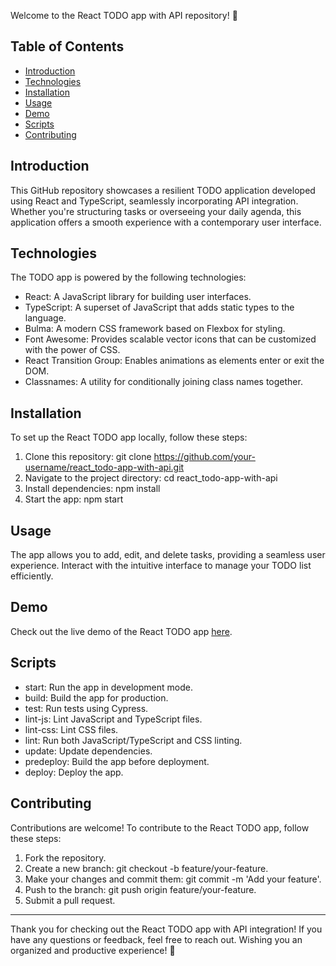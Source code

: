 Welcome to the React TODO app with API repository! 🚀

## Table of Contents

- [Introduction](#introduction)
- [Technologies](#technologies)
- [Installation](#installation)
- [Usage](#usage)
- [Demo](#demo)
- [Scripts](#scripts)
- [Contributing](#contributing)

## Introduction

This GitHub repository showcases a resilient TODO application developed using React and TypeScript, seamlessly incorporating API integration. Whether you're structuring tasks or overseeing your daily agenda, this application offers a smooth experience with a contemporary user interface.

## Technologies

The TODO app is powered by the following technologies:

- React: A JavaScript library for building user interfaces.
- TypeScript: A superset of JavaScript that adds static types to the language.
- Bulma: A modern CSS framework based on Flexbox for styling.
- Font Awesome: Provides scalable vector icons that can be customized with the power of CSS.
- React Transition Group: Enables animations as elements enter or exit the DOM.
- Classnames: A utility for conditionally joining class names together.

## Installation

To set up the React TODO app locally, follow these steps:

1. Clone this repository: git clone https://github.com/your-username/react_todo-app-with-api.git
2. Navigate to the project directory: cd react_todo-app-with-api
3. Install dependencies: npm install
4. Start the app: npm start

## Usage

The app allows you to add, edit, and delete tasks, providing a seamless user experience. Interact with the intuitive interface to manage your TODO list efficiently.

## Demo

Check out the live demo of the React TODO app [here](https://panindmytro.github.io/react_todo-app-with-api/).

## Scripts

- start: Run the app in development mode.
- build: Build the app for production.
- test: Run tests using Cypress.
- lint-js: Lint JavaScript and TypeScript files.
- lint-css: Lint CSS files.
- lint: Run both JavaScript/TypeScript and CSS linting.
- update: Update dependencies.
- predeploy: Build the app before deployment.
- deploy: Deploy the app.

## Contributing

Contributions are welcome! To contribute to the React TODO app, follow these steps:

1. Fork the repository.
2. Create a new branch: git checkout -b feature/your-feature.
3. Make your changes and commit them: git commit -m 'Add your feature'.
4. Push to the branch: git push origin feature/your-feature.
5. Submit a pull request.

***

Thank you for checking out the React TODO app with API integration! If you have any questions or feedback, feel free to reach out. Wishing you an organized and productive experience! 📅
